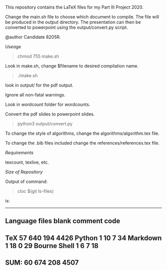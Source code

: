 
This repository contains the LaTeX files for my Part III Project 2020.

Change the main.sh file to choose which document to compile.
The file will be produced in the output directory.
The presentation can then be converted to powerpoint using the output/convert.py script.

@author Candidate 8205R.

*Useage*

> chmod 755 make.sh

Look in make.sh, change $filename to desired compilation name.

> ./make.sh

look in output/ for the pdf output.

Ignore all non-fatal warnings.

Look in wordcount folder for wordcounts.

Convert the pdf slides to powerpoint slides.

> python3 output/convert.py

To change the style of algorithms, change the algorithms/algorithm.tex file.

To change the .bib files included change the references/references.tex file.

*Requirements*

texcount, texlive, etc.

*Size of Repository*

Output of command:

> cloc $(git ls-files)

is:

-------------------------------------------------------------------------------
Language                     files          blank        comment           code
-------------------------------------------------------------------------------
TeX                             57            640            194           4426
Python                           1             10              7             34
Markdown                         1             18              0             29
Bourne Shell                     1              6              7             18
-------------------------------------------------------------------------------
SUM:                            60            674            208           4507
-------------------------------------------------------------------------------
